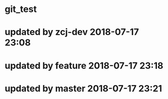 # git_test

# updated by zcj-dev 2018-07-17 23:08

# updated by feature 2018-07-17 23:18

# updated by master 2018-07-17 23:21